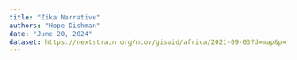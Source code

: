 ```yaml
---
title: "Zika Narrative"
authors: "Hope Dishman"
date: "June 20, 2024"
dataset: https://nextstrain.org/ncov/gisaid/africa/2021-09-03?d=map&p=full
---
```


